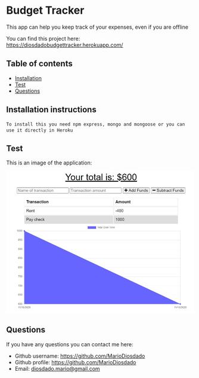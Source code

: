 # Budget Tracker 


This app can help you keep track of your expenses, even if you are offline

You can find this project here: https://diosdadobudgettracker.herokuapp.com/

## Table of contents

* [Installation](#installation-instructions)
* [Test](#test)
* [Questions](#questions)
            
            
## Installation instructions
    To install this you need npm express, mongo and mongoose or you can use it directly in Heroku

## Test
This is an image of the application:

![Image of test](public\icons\img1.jpg)

## Questions

If you have any questions you can contact me here:

* Github username: https://github.com/MarioDiosdado
* Github profile: https://github.com/MarioDiosdado
* Email: diosdado.mario@gmail.com


            